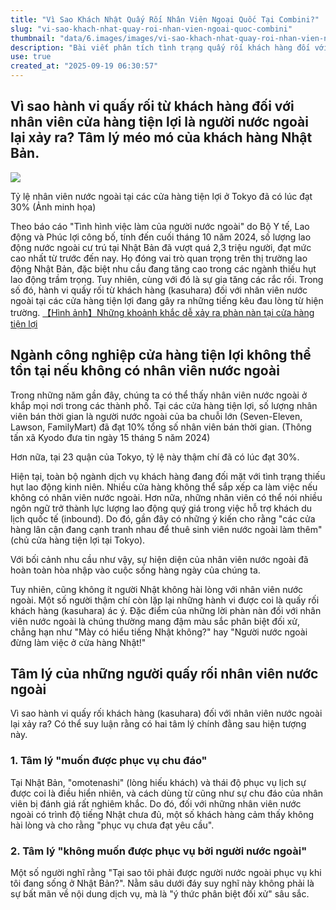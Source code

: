 ```yaml
---
title: "Vì Sao Khách Nhật Quấy Rối Nhân Viên Ngoại Quốc Tại Combini?"
slug: "vi-sao-khach-nhat-quay-roi-nhan-vien-ngoai-quoc-combini"
thumbnail: "data/6.images/images/vi-sao-khach-nhat-quay-roi-nhan-vien-ngoai-quoc-combini.webp"
description: "Bài viết phân tích tình trạng quấy rối khách hàng đối với nhân viên nước ngoài tại các cửa hàng tiện lợi ở Nhật Bản, đi sâu vào tâm lý méo mó của khách hàng Nhật gây ra hành vi này."
use: true
created_at: "2025-09-19 06:30:57"
---
```


## Vì sao hành vi quấy rối từ khách hàng đối với nhân viên cửa hàng tiện lợi là người nước ngoài lại xảy ra? Tâm lý méo mó của khách hàng Nhật Bản.

![](/images/20250918-00255095-shueisha-000-1-view.webp)

Tỷ lệ nhân viên nước ngoài tại các cửa hàng tiện lợi ở Tokyo đã có lúc đạt 30% (Ảnh minh họa)

Theo báo cáo "Tình hình việc làm của người nước ngoài" do Bộ Y tế, Lao động và Phúc lợi công bố, tính đến cuối tháng 10 năm 2024, số lượng lao động nước ngoài cư trú tại Nhật Bản đã vượt quá 2,3 triệu người, đạt mức cao nhất từ trước đến nay. Họ đóng vai trò quan trọng trên thị trường lao động Nhật Bản, đặc biệt nhu cầu đang tăng cao trong các ngành thiếu hụt lao động trầm trọng. Tuy nhiên, cùng với đó là sự gia tăng các rắc rối. Trong số đó, hành vi quấy rối từ khách hàng (kasuhara) đối với nhân viên nước ngoài tại các cửa hàng tiện lợi đang gây ra những tiếng kêu đau lòng từ hiện trường.
[【Hình ảnh】Những khoảnh khắc dễ xảy ra phàn nàn tại cửa hàng tiện lợi](https://shueisha.online/articles/image/255095?utm_source=news.yahoo.co.jp&utm_medium=referral&utm_campaign=partnerlink&referral=yn&pn=1)

## Ngành công nghiệp cửa hàng tiện lợi không thể tồn tại nếu không có nhân viên nước ngoài

Trong những năm gần đây, chúng ta có thể thấy nhân viên nước ngoài ở khắp mọi nơi trong các thành phố. Tại các cửa hàng tiện lợi, số lượng nhân viên bán thời gian là người nước ngoài của ba chuỗi lớn (Seven-Eleven, Lawson, FamilyMart) đã đạt 10% tổng số nhân viên bán thời gian. (Thông tấn xã Kyodo đưa tin ngày 15 tháng 5 năm 2024)

Hơn nữa, tại 23 quận của Tokyo, tỷ lệ này thậm chí đã có lúc đạt 30%.

Hiện tại, toàn bộ ngành dịch vụ khách hàng đang đối mặt với tình trạng thiếu hụt lao động kinh niên. Nhiều cửa hàng không thể sắp xếp ca làm việc nếu không có nhân viên nước ngoài. Hơn nữa, những nhân viên có thể nói nhiều ngôn ngữ trở thành lực lượng lao động quý giá trong việc hỗ trợ khách du lịch quốc tế (inbound). Do đó, gần đây có những ý kiến cho rằng "các cửa hàng lân cận đang cạnh tranh nhau để thuê sinh viên nước ngoài làm thêm" (chủ cửa hàng tiện lợi tại Tokyo).

Với bối cảnh nhu cầu như vậy, sự hiện diện của nhân viên nước ngoài đã hoàn toàn hòa nhập vào cuộc sống hàng ngày của chúng ta.

Tuy nhiên, cũng không ít người Nhật không hài lòng với nhân viên nước ngoài. Một số người thậm chí còn lặp lại những hành vi được coi là quấy rối khách hàng (kasuhara) ác ý. Đặc điểm của những lời phàn nàn đối với nhân viên nước ngoài là chúng thường mang đậm màu sắc phân biệt đối xử, chẳng hạn như "Mày có hiểu tiếng Nhật không?" hay "Người nước ngoài đừng làm việc ở cửa hàng Nhật!"

## Tâm lý của những người quấy rối nhân viên nước ngoài

Vì sao hành vi quấy rối khách hàng (kasuhara) đối với nhân viên nước ngoài lại xảy ra? Có thể suy luận rằng có hai tâm lý chính đằng sau hiện tượng này.

### 1. Tâm lý "muốn được phục vụ chu đáo"

Tại Nhật Bản, "omotenashi" (lòng hiếu khách) và thái độ phục vụ lịch sự được coi là điều hiển nhiên, và cách dùng từ cũng như sự chu đáo của nhân viên bị đánh giá rất nghiêm khắc. Do đó, đối với những nhân viên nước ngoài có trình độ tiếng Nhật chưa đủ, một số khách hàng cảm thấy không hài lòng và cho rằng "phục vụ chưa đạt yêu cầu".

### 2. Tâm lý "không muốn được phục vụ bởi người nước ngoài"

Một số người nghĩ rằng "Tại sao tôi phải được người nước ngoài phục vụ khi tôi đang sống ở Nhật Bản?". Nằm sâu dưới đáy suy nghĩ này không phải là sự bất mãn về nội dung dịch vụ, mà là "ý thức phân biệt đối xử" sâu sắc.